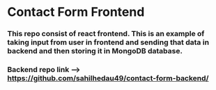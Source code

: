 # Contact Form Frontend
### This repo consist of react frontend. This is an example of taking input from user in frontend and sending that data in backend and then storing it in MongoDB database.
### Backend repo link --> https://github.com/sahilhedau49/contact-form-backend/
